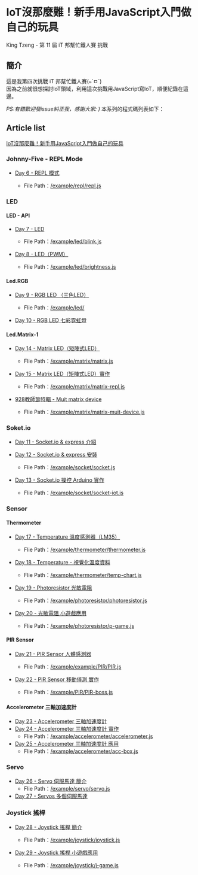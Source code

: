 # IoT沒那麼難！新手用JavaScript入門做自己的玩具
King Tzeng - 第 11 屆 iT 邦幫忙鐵人賽 挑戰

## 簡介
這是我第四次挑戰 iT 邦幫忙鐵人賽(๑´ㅁ`)   
因為之前就很想探討IoT領域，利用這次挑戰用JavaScript寫IoT，順便紀錄在這邊。  

_PS:有錯歡迎發issue糾正我，感謝大家: )_
本系列的程式碼列表如下：  
## Article list  

[IoT沒那麼難！新手用JavaScript入門做自己的玩具](https://ithelp.ithome.com.tw/users/20103130/ironman/2125)  

### Johnny-Five - REPL Mode
- [Day 6 - REPL 模式](https://ithelp.ithome.com.tw/articles/10218528)  

  - File Path：[/example/repl/repl.js](https://github.com/tinatyc/2019ironman-JS-IoT/blob/master/example/repl/repl.js)

### LED
#### LED - API  
  - [Day 7 - LED](https://ithelp.ithome.com.tw/articles/10218944)  
    - File Path：[/example/led/blink.js](https://github.com/tinatyc/2019ironman-JS-IoT/blob/master/example/led/blink.js)   
  
  - [Day 8 - LED（PWM）](https://github.com/tinatyc/2019ironman-JS-IoT/blob/master/example/led/brightness.js)
    -  Flie Path：[/example/led/brightness.js](https://github.com/tinatyc/2019ironman-JS-IoT/blob/master/example/led/brightness.js)  
  
#### Led.RGB
  - [Day 9 - RGB LED （三色LED）](https://ithelp.ithome.com.tw/articles/10220023)
    -  Flie Path：[/example/led/](https://github.com/tinatyc/2019ironman-JS-IoT/blob/master/example/led/RGBLed.js)  
  
  - [Day 10 - RGB LED 七彩霓虹燈](https://github.com/tinatyc/2019ironman-JS-IoT/blob/master/example/led/RGBLed-rainbow.js)  
  
#### Led.Matrix-1  
- [Day 14 - Matrix LED（矩陣式LED）](https://ithelp.ithome.com.tw/articles/10222299)  
  -  Flie Path：[/example/matrix/matrix.js](https://github.com/tinatyc/2019ironman-JS-IoT/blob/master/example/matrix/matrix.js)  
  
- [Day 15 - Matrix LED（矩陣式LED）實作](https://ithelp.ithome.com.tw/articles/10222854)
  -  Flie Path：[/example/matrix/matrix-repl.js](https://github.com/tinatyc/2019ironman-JS-IoT/blob/master/example/matrix/matrix-repl.js)
- [928教師節特輯 -  Muit matrix device](https://ithelp.ithome.com.tw/articles/10221470)
  - Flie Path：[/example/matrix/matrix-muit-device.js](https://github.com/tinatyc/2019ironman-JS-IoT/blob/master/example/matrix/matrix-muit-device.js)    
  
### <sapn>Soket.io</span>  
- [Day 11 - Socket.io & express 介紹](https://ithelp.ithome.com.tw/articles/10220895)  
- [Day 12 - Socket.io & express 安裝](https://ithelp.ithome.com.tw/articles/10221363)  
  
  - Flie Path：[/example/socket/socket.js](https://github.com/tinatyc/2019ironman-JS-IoT/blob/master/example/socket/socket.js)   
- [Day 13 - Socket.io 操控 Arduino 實作](https://ithelp.ithome.com.tw/articles/10221822)
  -  Flie Path：[/example/socket/socket-iot.js](https://github.com/tinatyc/2019ironman-JS-IoT/blob/master/example/socket/socket-iot.js)
    
### Sensor

#### Thermometer
- [Day 17 - Temperature 溫度感測器（LM35）](https://ithelp.ithome.com.tw/articles/10223640)  
  - Flie Path：[/example/thermometer/thermometer.js](https://github.com/tinatyc/2019ironman-JS-IoT/blob/master/example/thermometer/thermometer.js)    
  
- [Day 18 - Temperature - 視覺化溫度資料](https://ithelp.ithome.com.tw/articles/10224046)  
  - Flie Path：[/example/thermometer/temp-chart.js](https://github.com/tinatyc/2019ironman-JS-IoT/blob/master/example/thermometer/temp-chart.js)  
- [Day 19 - Photoresistor 光敏電阻](https://ithelp.ithome.com.tw/articles/10224460)
  - Flie Path：[/example/photoresistor/photoresistor.js](https://github.com/tinatyc/2019ironman-JS-IoT/blob/master/example/photoresistor/photoresistor.js)  
- [Day 20 - 光敏電阻 小遊戲應用](https://ithelp.ithome.com.tw/articles/10224828)  
  - Flie Path：[/example/photoresistor/p-game.js](https://github.com/tinatyc/2019ironman-JS-IoT/blob/master/example/photoresistor/p-game.js)  
  
#### PIR Sensor
- [Day 21 - PIR Sensor 人體感測器](https://ithelp.ithome.com.tw/articles/10225375)  
  -  Flie Path：[/example/example/PIR/PIR.js](https://github.com/tinatyc/2019ironman-JS-IoT/blob/master/example/PIR/PIR.js)
- [Day 22 - PIR Sensor 移動偵測 實作](https://ithelp.ithome.com.tw/articles/10225765)  
  
  -  Flie Path：[/example/PIR/PIR-boss.js](https://[github.com/tinatyc/2019ironman-JS-IoT/blob/master/example/photoresistor/p-game.js](https://github.com/tinatyc/2019ironman-JS-IoT/blob/master/example/PIR/PIR-boss.js))

#### Accelerometer 三軸加速度計
  - [Day 23 - Accelerometer 三軸加速度計](https://ithelp.ithome.com.tw/articles/10226147)
  - [Day 24 - Accelerometer 三軸加速度計 實作](https://ithelp.ithome.com.tw/articles/10226434)  
    - Flie Path：[/example/accelerometer/accelerometer.js](https://github.com/tinatyc/2019ironman-JS-IoT/blob/master/example/accelerometer/accelerometer.js)  
  - [Day 25 - Accelerometer 三軸加速度計 應用](https://ithelp.ithome.com.tw/articles/10226894)  
    - Flie Path：[/example/accelerometer/acc-box.js](https://github.com/tinatyc/2019ironman-JS-IoT/blob/master/example/accelerometer/acc-box.js)  

### Servo  
  - [Day 26 - Servo 伺服馬達 簡介](https://ithelp.ithome.com.tw/articles/10227218)  
    - Flie Path：[/example/servo/servo.js](https://github.com/tinatyc/2019ironman-JS-IoT/blob/master/example/servo/servo.js)
  - [Day 27 - Servos 多個伺服馬達](https://ithelp.ithome.com.tw/articles/10227448)  

### Joystick 搖桿  

  - [Day 28 - Joystick 搖桿 簡介](https://ithelp.ithome.com.tw/articles/10227762)  
    - Flie Path：[/example/joystick/joystick.js](https://github.com/tinatyc/2019ironman-JS-IoT/blob/master/example/joystick/joystick.js)  
  
  - [Day 29 - Joystick 搖桿 小遊戲應用](https://ithelp.ithome.com.tw/articles/10228008)  
    - Flie Path：[/example/joystick/j-game.js](https://github.com/tinatyc/2019ironman-JS-IoT/blob/master/example/joystick/j-game.js)
